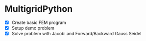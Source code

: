 # MultigridPython

- [x] Create basic FEM program
- [x] Setup demo problem
- [x] Solve problem with Jacobi and Forward/Backward Gauss Seidel
